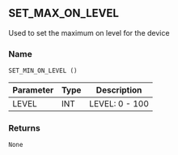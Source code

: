 ## SET\_MAX\_ON\_LEVEL

Used to set the maximum on level for the device 


### Name

`SET_MIN_ON_LEVEL ()`


| Parameter | Type | Description    |
| --------- | ---- | -------------- |
| LEVEL     | INT  | LEVEL: 0 - 100 |


### Returns

`None`